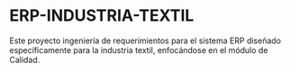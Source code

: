 # ERP-INDUSTRIA-TEXTIL
Este proyecto ingeniería de requerimientos para el sistema ERP diseñado específicamente para la industria textil, enfocándose en el módulo de Calidad. 
